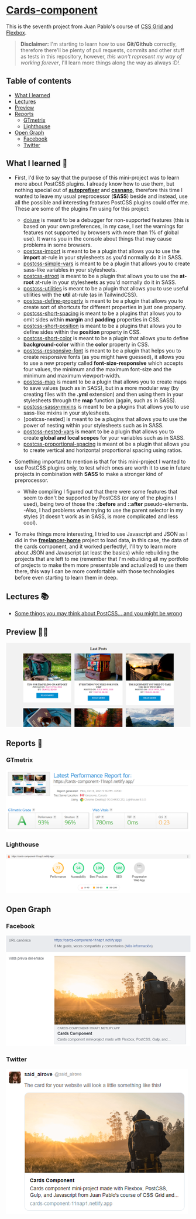 # [Cards-component]()
This is the seventh project from Juan Pablo's course of [CSS Grid and Flexbox](https://www.udemy.com/course/css-grid-y-flexbox-la-guia-definitiva-crea-10-proyectos/).

> **Disclaimer:** I'm starting to learn how to use **Git/Github** correctly, therefore there'll be plenty of pull requests, commits and other stuff as tests in this repository, however, *this won't represent my way of working forever*, I'll learn more things along the way as always :D!.

## Table of contents
* [What I learned](#what-i-learned)
* [Lectures](#lectures)
* [Preview](#preview)
* [Reports](#reports)
    - [GTmetrix](#gtmetrix)
    - [Lighthouse](#lighthouse)
* [Open Graph](#open-graph)
    - [Facebook](#facebook)
    - [Twitter](#twitter)

## **What I learned** 🎨
* First, I'd like to say that the purpose of this mini-project was to learn more about PostCSS plugins. I already know how to use them, but nothing special out of [**autoprefixer**](https://www.npmjs.com/package/autoprefixer) and [**cssnano**](https://www.npmjs.com/package/cssnano), therefore this time I wanted to leave my usual preprocessor (**SASS**) beside and instead, use all the possible and interesting features PostCSS plugins could offer me. These are some of the plugins I'm using for this project: 
    - [doiuse](https://www.npmjs.com/package/doiuse) is meant to be a debugger for non-supported features (this is based on your own preferences, in my case, I set the warnings for features not supported by browsers with more than 1% of global use). It warns you in the console about things that may cause problems in some browsers.
    - [postcss-import](https://www.npmjs.com/package/postcss-import) is meant to be a plugin that allows you to use the **import** at-rule in your stylesheets as you'd normally do it in SASS.
    - [postcss-simple-vars](https://www.npmjs.com/package/postcss-simple-vars) is meant to be a plugin that allows you to create sass-like variables in your stylesheets.
    - [postcss-atroot](https://www.npmjs.com/package/postcss-atroot) is meant to be a plugin that allows you to use the **at-root** at-rule in your stylesheets as you'd normally do it in SASS.
    - [postcss-utilities](https://www.npmjs.com/package/postcss-utilities) is meant to be a plugin that allows you to use useful utilities with the **util** at-rule (as in TailwindCSS).
    - [postcss-define-property](https://www.npmjs.com/package/postcss-define-property) is meant to be a plugin that allows you to create sort of shortcuts for different properties in just one property.
    - [postcss-short-spacing](https://www.npmjs.com/package/postcss-short-spacing) is meant to be a plugins that allows you to omit sides within **margin** and **padding** properties in CSS.
    - [postcss-short-position](https://www.npmjs.com/package/postcss-short-position) is meant to be a plugins that allows you to define sides within the **position** property in CSS.
    - [postcss-short-color](https://www.npmjs.com/package/postcss-short-color) is meant to be a plugin that allows you to define **background-color** within the **color** property in CSS.
    - [postcss-responsive-font](https://www.npmjs.com/package/postcss-responsive-font) is meant to be a plugin that helps you to create responsive fonts (as you might have guessed), it allows you to use a new property called **font-size-responsive** which accepts four values, the minimum and the maximum font-size and the minimum and maximum viewport-width.
    - [postcss-map](https://www.npmjs.com/package/postcss) is meant to be a plugin that allows you to create maps to save values (such as in SASS), but in a more modular way (by creating files with the **.yml** extension) and then using them in your stylesheets through the **map** function (again, such as in SASS).
    - [postcss-sassy-mixins](https://www.npmjs.com/package/postcss-sassy-mixins) is meant to be a plugins that allows you to use sass-like mixins in your stylesheets.
    - [postcss-nested] is meant to be a plugins that allows you to use the power of nesting within your stylesheets such as in SASS.
    - [postcss-nested-vars](https://www.npmjs.com/package/postcss-nested-vars) is meant to be a plugin that allows you to create **global and local scopes** for your variables such as in SASS.
    - [postcss-proportional-spacing](https://www.npmjs.com/package/postcss-proportional-spacing) is meant ot be a plugin that allows you to create vertical and horizontal proportional spacing using ratios.

* Something important to mention is that for this mini-project I wanted to use PostCSS plugins only, to test which ones are worth it to use in future projects in combination with **SASS** to make a stronger kind of preprocessor.

    - While compiling I figured out that there were some features that seem to don't be supported by PostCSS (or any of the plugins I used), being two of those the **::before** and **::after** pseudo-elements.
    -Also, I had problems when trying to use the parent selector in my styles (it doesn't work as in SASS, is more complicated and less cool).
    
* To make things more interesting, I tried to use Javascript and JSON as I did in the [**freelancer-home**](https://github.com/said-alrove/freelancer-home) project to load data, in this case, the data of the cards component, and it worked perfectly!, I'll try to learn more about JSON and Javascript (at least the basics) while rebuilding the projects that are left to me (remember that I'm rebuilding all my portfolio of projects to make them more presentable and actualized) to use them there, this way I can be more comfortable with those technologies before even starting to learn them in deep.

## **Lectures** 📚
- [Some things you may think about PostCSS... and you might be wrong](https://www.julian.io/articles/postcss.html)

## **Preview** 👩‍💻
![](readme/screenshot.png)

## **Reports** 🎯

### GTmetrix
![](readme/gtmetrix.png)

### Lighthouse
![](readme/lighthouse.png)

## Open Graph

### Facebook
![](readme/facebook.png)

### Twitter
![](readme/twitter.png)